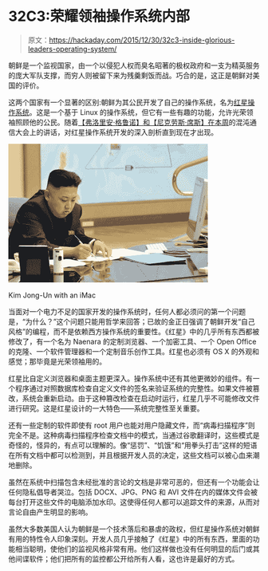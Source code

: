 # 32C3:荣耀领袖操作系统内部

> 原文：<https://hackaday.com/2015/12/30/32c3-inside-glorious-leaders-operating-system/>

朝鲜是一个监视国家，由一个以侵犯人权而臭名昭著的极权政府和一支为精英服务的庞大军队支撑，而穷人则被留下来为残羹剩饭而战。巧合的是，这正是朝鲜对美国的评价。

这两个国家有一个显著的区别:朝鲜为其公民开发了自己的操作系统，名为[红星操作系统](https://en.wikipedia.org/wiki/Red_Star_OS)。这是一个基于 Linux 的操作系统，但它有一些有趣的功能，允许光荣领袖照顾他的公民。随着[【弗洛里安·格鲁诺】和【尼克劳斯·席斯】在本周](https://media.ccc.de/v/32c3-7174-lifting_the_fog_on_red_star_os#video)的混沌通信大会上的讲话，对红星操作系统开发的深入剖析直到现在才出现。

[![Kim Jong-Un with an iMac](img/95b4f3aac9e7e432acf4d1bda9cea3e9.png)](https://hackaday.com/wp-content/uploads/2015/12/mac.jpg)

Kim Jong-Un with an iMac

当面对一个电力不足的国家开发的操作系统时，任何人都必须问的第一个问题是，“为什么？”这个问题只能用哲学来回答；已故的金正日强调了朝鲜开发“自己风格”的编程，而不是依赖西方操作系统的重要性。《红星》中的几乎所有东西都被修改了，有一个名为 Naenara 的定制浏览器、一个加密工具、一个 Open Office 的克隆、一个软件管理器和一个定制音乐创作工具。红星也必须有 OS X 的外观和感觉；那毕竟是光荣领袖用的。

红星比自定义浏览器和桌面主题更深入。操作系统中还有其他更微妙的组件。有一个程序通过对照数据库检查自定义文件的签名来验证系统的完整性。如果文件被篡改，系统会重新启动。由于这种篡改检查在启动时运行，红星几乎不可能修改文件进行研究。这是红星设计的一大特色——系统完整性至关重要。

还有一些定制的软件即使有 root 用户也能对用户隐藏文件，而“病毒扫描程序”则完全不是。这种病毒扫描程序检查文档中的模式，当通过谷歌翻译时，这些模式是奇怪的，怪异的，有点可以理解的。像“惩罚”、“饥饿”和“用拳头打击”这样的短语在所有文档中都可以检测到，并且根据开发人员的决定，这些文档可以被心血来潮地删除。

虽然在系统中扫描包含未经批准的言论的文档是非常可恶的，但还有一个功能会让任何隐私倡导者哭泣。包括 DOCX、JPG、PNG 和 AVI 文件在内的媒体文件会被每台打开这些文件的电脑添加水印。这使得任何人都可以追踪文件的来源，从而对言论自由产生明显的影响。

虽然大多数美国人认为朝鲜是一个技术落后和暴虐的政权，但红星操作系统对朝鲜有用的特性令人印象深刻。开发人员几乎接触了《红星》中的所有东西，里面的功能相当聪明，使他们的监视风格非常有用。他们这样做也没有任何明显的后门或其他间谍软件；他们把所有的监控都公开给所有人看，这也许是最好的方式。